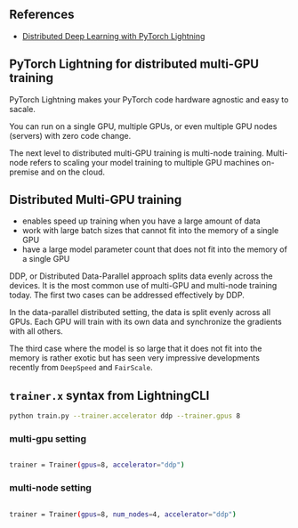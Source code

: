 ## References 
- [Distributed Deep Learning with PyTorch Lightning](https://devblog.pytorchlightning.ai/distributed-deep-learning-with-pytorch-lightning-part-1-8df1d032e6d3)


## PyTorch Lightning for distributed multi-GPU training

PyTorch Lightning makes your PyTorch code hardware agnostic and easy to sacale.

You can run on a single GPU, multiple GPUs, or even multiple GPU nodes (servers) with zero code change. 

The next level to distributed multi-GPU training is multi-node training.
Multi-node refers to scaling your model training to multiple GPU machines on-premise and on the cloud. 


## Distributed Multi-GPU training

- enables speed up training when you have a large amount of data 
- work with large batch sizes that cannot fit into the memory of a single GPU
- have a large model parameter count that does not fit into the memory of a single GPU

DDP, or Distributed Data-Parallel approach splits data evenly across the devices. 
It is the most common use of multi-GPU and multi-node training today.
The first two cases can be addressed effectively by DDP.

In the data-parallel distributed setting, the data is split evenly across all GPUs. Each GPU will train with its own data and synchronize the gradients with all others.


The third case where the model is so large that it does not fit into the memory is rather exotic 
but has seen very impressive developments recently from `DeepSpeed` and `FairScale`.




## `trainer.x` syntax from LightningCLI 

```bash
python train.py --trainer.accelerator ddp --trainer.gpus 8 
```

### multi-gpu setting

```bash

trainer = Trainer(gpus=8, accelerator="ddp")
```

### multi-node setting

```bash

trainer = Trainer(gpus=8, num_nodes=4, accelerator="ddp")
```






















